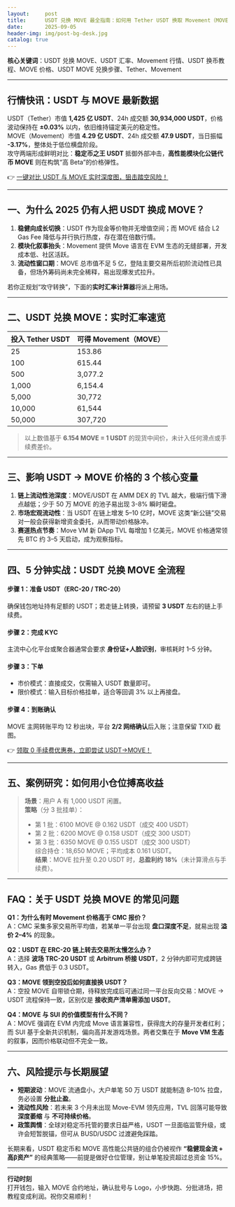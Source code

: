 ```yaml
---
layout:     post
title:      USDT 兑换 MOVE 最全指南：如何用 Tether USDT 换取 Movement（MOVE）
date:       2025-09-05
header-img: img/post-bg-desk.jpg
catalog: true
---
```


**核心关键词**：USDT 兑换 MOVE、USDT 汇率、Movement 行情、USDT 换币教程、MOVE 价格、USDT MOVE 兑换步骤、Tether、Movement

---

## 行情快讯：USDT 与 MOVE 最新数据  
USDT（Tether）市值 **1,425 亿 USDT**、24h 成交额 **30,934,000 USDT**，价格波动保持在 **±0.03%** 以内，依旧维持锚定美元的稳定性。  
MOVE（Movement）市值 **4.29 亿 USDT**、24h 成交额 **47.9 USDT**，当日振幅 **-3.17%**，整体处于低位横盘阶段。  
攻守两端形成鲜明对比：**稳定币之王 USDT** 抵御外部冲击，**高性能模块化公链代币 MOVE** 则在构筑“高 Beta”的价格弹性。  

👉 [一键对比 USDT 与 MOVE 实时深度图，狙击踏空风险！](https://okxdog.com/)

---

## 一、为什么 2025 仍有人把 USDT 换成 MOVE？

1. **稳健向成长切换**：USDT 作为现金等价物并无增值空间；而 MOVE 结合 L2 Gas Fee 降低与并行执行热度，存在潜在倍数行情。  
2. **模块化叙事抬头**：Movement 提供 Move 语言在 EVM 生态的无缝部署，开发成本低、社区活跃。  
3. **流动性窗口期**：MOVE 总市值不足 5 亿，登陆主要交易所后初阶流动性已具备，但场外筹码尚未完全稀释，易出现爆发式拉升。  

若你正规划“攻守转换”，下面的**实时汇率计算器**将派上用场。

---

## 二、USDT 兑换 MOVE：实时汇率速览

| 投入 Tether USDT | 可得 Movement（MOVE） |
|------------------|------------------------|
| 25               | 153.86                |
| 100              | 615.44                |
| 500              | 3,077.2               |
| 1,000            | 6,154.4               |
| 5,000            | 30,772                |
| 10,000           | 61,544                |
| 50,000           | 307,720               |

> 以上数值基于 **6.154 MOVE = 1 USDT** 的现货中间价，未计入任何滑点或手续费差价。

---

## 三、影响 USDT → MOVE 价格的 3 个核心变量

1. **链上流动性池深度**：MOVE/USDT 在 AMM DEX 的 TVL 越大，极端行情下滑点越低；少于 50 万 MOVE 的池子易出现 3-8% 瞬时砸盘。  
2. **市场宏观流动性**：当 USDT 在链上增发 5–10 亿时，MOVE 这类“新公链”交易对一般会获得新增资金委托，从而带动价格脉冲。  
3. **赛道热点节奏**：Move VM 新 DApp TVL 每增加 1 亿美元，MOVE 价格通常领先 BTC 约 3–5 天启动，成为观察指标。  

---

## 四、5 分钟实战：USDT 兑换 MOVE 全流程

#### 步骤 1：准备 USDT（ERC-20 / TRC-20）
确保钱包地址持有足额的 USDT；若走链上转换，请预留 **3 USDT** 左右的链上手续费。

#### 步骤 2：完成 KYC
主流中心化平台或聚合器通常会要求 **身份证+人脸识别**，审核耗时 1–5 分钟。

#### 步骤 3：下单
- 市价模式：直接成交，仅需输入 USDT 数量即可。  
- 限价模式：输入目标价格挂单，适合等回调 3% 以上再接盘。

#### 步骤 4：到账确认
MOVE 主网转账平均 12 秒出块，平台 **2/2 网络确认**后入账；注意保留 TXID 截图。

👉 [领取 0 手续费优惠券，立即尝试 USDT→MOVE！](https://okxdog.com/)

---

## 五、案例研究：如何用小仓位搏高收益

> **场景**：用户 A 有 1,000 USDT 闲置。  
> **策略**（分 3 批挂单）：  
> - 第 1 批：6100 MOVE @ 0.162 USDT（成交 400 USDT）  
> - 第 2 批：6200 MOVE @ 0.158 USDT（成交 300 USDT）  
> - 第 3 批：6350 MOVE @ 0.155 USDT（成交 300 USDT）  
> 综合持仓：18,650 MOVE；平均成本 0.161 USDT。  
> **结果**：MOVE 拉升至 0.20 USDT 时，**总盈利约 18%**（未计算滑点与手续费）。  

---

## FAQ：关于 USDT 兑换 MOVE 的常见问题

**Q1：为什么有时 Movement 价格高于 CMC 报价？**  
A：CMC 采集多家交易所平均值，若某单一平台出现 **盘口深度不足**，就易出现 **溢价 2–4%** 的现象。

**Q2：USDT 在 ERC-20 链上转去交易所太慢怎么办？**  
A：选择 **波场 TRC-20 USDT** 或 **Arbitrum 桥接 USDT**，2 分钟内即可完成跨链转入，Gas 费低于 0.3 USDT。

**Q3：MOVE 领到空投后如何直接换 USDT？**  
A：空投 MOVE 自带锁仓期，待释放完成后可通过同一平台反向交易：MOVE → USDT 流程保持一致，区别仅是 **接收资产清单需添加 USDT**。

**Q4：MOVE 与 SUI 的价值模型有什么不同？**  
A：MOVE 强调在 EVM 内完成 Move 语言兼容性，获得庞大的存量开发者红利；而 SUI 基于全新共识机制，偏向高并发游戏场景。两者交集在于 **Move VM 生态** 的叙事，因而价格联动但不完全一致。

---

## 六、风险提示与长期展望

- **短期波动**：MOVE 流通盘小，大户单笔 50 万 USDT 就能制造 8–10% 拉盘，务必设置 **分批止盈**。  
- **流动性风险**：若未来 3 个月未出现 Move-EVM 领先应用，TVL 回落可能导致 **深度萎缩** 与 **不可持续价格**。  
- **政策舆情**：全球对稳定币托管的要求日益严格，USDT 一旦面临监管升级，或许会短暂脱锚，但可从 BUSD/USDC 过渡避免踩踏。  

长期来看，USDT 稳定币和 MOVE 高性能公共链的组合仍被视作 **“稳健现金流 + 高β资产”** 的经典策略——前提是做好仓位管理，别让单笔投资超过总资金 15%。

---

**行动时刻**  
打开钱包，输入 MOVE 合约地址，确认批号与 Logo，小步快跑、分批进场，把教程变成利润。祝你交易顺利！